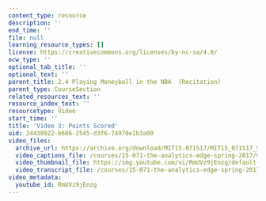 ```yaml
---
content_type: resource
description: ''
end_time: ''
file: null
learning_resource_types: []
license: https://creativecommons.org/licenses/by-nc-sa/4.0/
ocw_type: ''
optional_tab_title: ''
optional_text: ''
parent_title: 2.4 Playing Moneyball in the NBA  (Recitation)
parent_type: CourseSection
related_resources_text: ''
resource_index_text: ''
resourcetype: Video
start_time: ''
title: 'Video 3: Points Scored'
uid: 24430922-b686-2545-d3f6-74970e1b3a09
video_files:
  archive_url: https://archive.org/download/MIT15.071S17/MIT15_071S17_Session_2.4.04_300k.mp4
  video_captions_file: /courses/15-071-the-analytics-edge-spring-2017/9c8dfb92c2055784b95c9225adda9bbf_RmUVz9jEnzg.vtt
  video_thumbnail_file: https://img.youtube.com/vi/RmUVz9jEnzg/default.jpg
  video_transcript_file: /courses/15-071-the-analytics-edge-spring-2017/d35699927ce7b5391b44a22c574bc055_RmUVz9jEnzg.pdf
video_metadata:
  youtube_id: RmUVz9jEnzg
---
```


